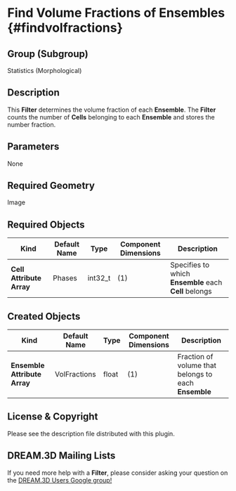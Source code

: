 Find Volume Fractions of Ensembles {#findvolfractions}
=============

## Group (Subgroup) ##
Statistics (Morphological)

## Description ##
This **Filter** determines the volume fraction of each **Ensemble**. The **Filter** counts the number of **Cells** belonging to each **Ensemble** and stores the number fraction.

## Parameters ##
None 

## Required Geometry ##
Image

## Required Objects ##
| Kind | Default Name | Type | Component Dimensions | Description |
|------|--------------|-------------|---------|-----|
| **Cell Attribute Array** | Phases | int32_t | (1) | Specifies to which **Ensemble** each **Cell** belongs |

## Created Objects ##
| Kind | Default Name | Type | Component Dimensions | Description |
|------|--------------|-------------|---------|-----|
| **Ensemble Attribute Array** | VolFractions | float | (1) | Fraction of volume that belongs to each **Ensemble** |

## License & Copyright ##

Please see the description file distributed with this plugin.

## DREAM.3D Mailing Lists ##

If you need more help with a **Filter**, please consider asking your question on the [DREAM.3D Users Google group!](https://groups.google.com/forum/?hl=en#!forum/dream3d-users)


